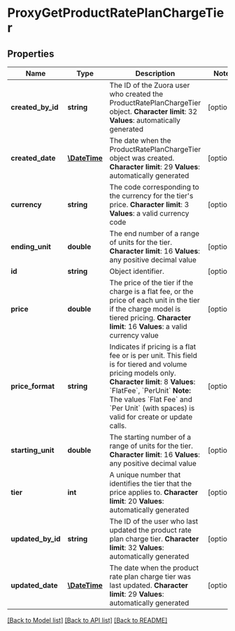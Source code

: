 # ProxyGetProductRatePlanChargeTier

## Properties
Name | Type | Description | Notes
------------ | ------------- | ------------- | -------------
**created_by_id** | **string** | The ID of the Zuora user who created the ProductRatePlanChargeTier object. **Character limit**: 32 **Values**: automatically generated | [optional] 
**created_date** | [**\DateTime**](\DateTime.md) | The date when the ProductRatePlanChargeTier object was created. **Character limit**: 29 **Values**: automatically generated | [optional] 
**currency** | **string** | The code corresponding to the currency for the tier&#39;s price. **Character limit**: 3 **Values**: a valid currency code | [optional] 
**ending_unit** | **double** | The end number of a range of units for the tier. **Character limit**: 16 **Values**: any positive decimal value | [optional] 
**id** | **string** | Object identifier. | [optional] 
**price** | **double** | The price of the tier if the charge is a flat fee, or the price of each unit in the tier if the charge model is tiered pricing. **Character limit**: 16 **Values**: a valid currency value | [optional] 
**price_format** | **string** | Indicates if pricing is a flat fee or is per unit. This field is for tiered and volume pricing models only. **Character limit**: 8 **Values**: &#x60;FlatFee&#x60;, &#x60;PerUnit&#x60; **Note:** The values &#x60;Flat Fee&#x60; and &#x60;Per Unit&#x60; (with spaces) is valid for create or update calls. | [optional] 
**starting_unit** | **double** | The starting number of a range of units for the tier. **Character limit**: 16 **Values**: any positive decimal value | [optional] 
**tier** | **int** | A unique number that identifies the tier that the price applies to. **Character limit**: 20 **Values**: automatically generated | [optional] 
**updated_by_id** | **string** | The ID of the user who last updated the product rate plan charge tier. **Character limit**: 32 **Values**: automatically generated | [optional] 
**updated_date** | [**\DateTime**](\DateTime.md) | The date when the product rate plan charge tier was last updated. **Character limit**: 29 **Values**: automatically generated | [optional] 

[[Back to Model list]](../README.md#documentation-for-models) [[Back to API list]](../README.md#documentation-for-api-endpoints) [[Back to README]](../README.md)


